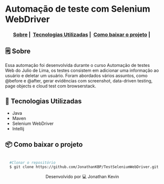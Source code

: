 # Automação de teste com Selenium WebDriver

<h3 align="center">
  <a href="#-sobre">Sobre</a>&nbsp;|&nbsp;
  <a href="#-tecnologias-utilizadas">Tecnologias Utilizadas</a>&nbsp;|&nbsp;
  <a href="#-como-baixar-o-projeto">Como baixar o projeto</a>&nbsp;|&nbsp;
</h3>

## 🗒 Sobre

Essa automação foi desenvolvida durante o curso Automação de testes Web do Julio de Lima, os testes consistem em adicionar uma informação ao usuário e deletar um usuário.
Foram abordados vários assuntos, como @before e @after, gerar evidências com screenshot, data-driven testing, page objects e cloud test com browserstack.

## 🚀 Tecnologias Utilizadas

  * Java
  * Maven
  * Selenium WebDriver
  * Intellij
  

## 📦 Como baixar o projeto

```bash

  #Clonar o repositório
  $ git clone https://github.com/JonathanKBP/TestSeleniumWebDriver.git

```
<p align="center">
Desenvolvido por 💻 Jonathan Kevin
</p>
